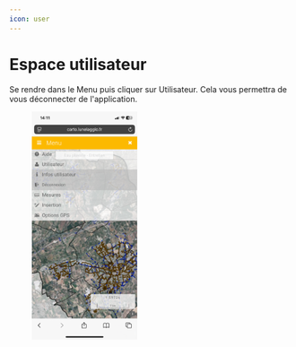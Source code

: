 ```yaml
---
icon: user
---
```


# Espace utilisateur

Se rendre dans le Menu puis cliquer sur Utilisateur. Cela vous permettra de vous déconnecter de l'application.

<figure><img src="../../../../.gitbook/assets/vmap_mobile_user.PNG" alt="" width="188"><figcaption></figcaption></figure>

